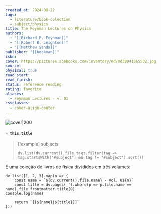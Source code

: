 ```yaml
---
created_at: 2024-08-22
tags:
  - literature/book-colection
  - subject/physics
title: The Feynman Lectures on Physics
authors:
  - "[[Richard P. Feynman]]"
  - "[[Robert B. Leighton]]"
  - "[[Matthew Sands]]"
publisher: "[[bookman]]"
isbn: 
cover: https://pictures.abebooks.com/inventory/md/md30941665532.jpg
source: 
physical: true
read_start: 
read_finish: 
status: reference reading
rating: favorite
aliases:
  - Feynman Lectures - v. 01
cssclasses:
  - cover-align-center
---
```


![cover|200](https://pictures.abebooks.com/inventory/md/md30941665532.jpg)

#### `= this.title`

> [!example] subjects
> ```dataviewjs
> dv.list(dv.current().file.tags.filter(tag => tag.startsWith("#subject") && tag != "#subject").sort())
> ```
 
 É uma coleção de livros de física divididos em três volumes:

```dataviewjs
dv.list([1, 2, 3].map(n => {
	const name = `${dv.current().file.name} - Vol. 0${n}`
	const title = dv.pages('').where(p => p.file.name == name).file.frontmatter.title[0]
console.log(name)
	
	return `[[${name}|${title}]]`
}))
```
